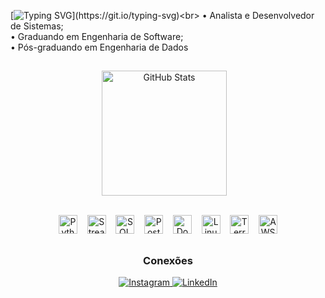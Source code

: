 [![Typing SVG](https://readme-typing-svg.demolab.com?font=eixo+2&pause=1000&color=2EBDF7&repeat=false&width=435&lines=Fala%2C+tudo+bem%3F+Eu+sou+o+Igor+Gon%C3%A7alves!)](https://git.io/typing-svg)<br>
• Analista e Desenvolvedor de Sistemas;<br>
• Graduando em Engenharia de Software; <br>
• Pós-graduando em Engenharia de Dados

##
<div align="center">
  <picture style="display:inline-block; vertical-align: middle; margin-right: 12px;">
    <source srcset="https://github-readme-stats.vercel.app/api?username=IgorGoncallves&show_icons=true&theme=dark" media="(prefers-color-scheme: dark)" />
    <source srcset="https://github-readme-stats.vercel.app/api?username=IgorGoncallves&show_icons=true" media="(prefers-color-scheme: light), (prefers-color-scheme: no-preference)" />
    <img
      src="https://github-readme-stats.vercel.app/api?username=IgorGoncallves&show_icons=true"
      alt="GitHub Stats"
      height="200"
      style="vertical-align: middle;"
    />
  </picture>

</div><br>
<p align="center">
  <img alt="Python" height="30" src="https://cdn.jsdelivr.net/gh/devicons/devicon@latest/icons/python/python-original.svg" />
  &nbsp;&nbsp;
  <img alt="Streamlit" height="30" src="https://cdn.jsdelivr.net/gh/devicons/devicon@latest/icons/streamlit/streamlit-original.svg" />
  &nbsp;&nbsp;
  <img alt="SQL Azure" height="30" src="https://cdn.jsdelivr.net/gh/devicons/devicon@latest/icons/azuresqldatabase/azuresqldatabase-original.svg" />
  &nbsp;&nbsp;
  <img alt="PostgreSQL" height="30" src="https://cdn.jsdelivr.net/gh/devicons/devicon@latest/icons/postgresql/postgresql-original.svg" />
  &nbsp;&nbsp;
  <img alt="Docker" height="30" src="https://cdn.jsdelivr.net/gh/devicons/devicon@latest/icons/docker/docker-original.svg" />
  &nbsp;&nbsp;
  <img alt="Linux" height="30" src="https://cdn.jsdelivr.net/gh/devicons/devicon@latest/icons/linux/linux-original.svg" />
  &nbsp;&nbsp;
  <img alt="Terraform" height="30" src="https://cdn.jsdelivr.net/gh/devicons/devicon@latest/icons/terraform/terraform-original.svg" />
  &nbsp;&nbsp;
  <img alt="AWS" height="30" src="https://cdn.jsdelivr.net/gh/devicons/devicon@latest/icons/amazonwebservices/amazonwebservices-original-wordmark.svg" />

</p>

##
<h3 align="center">Conexões</h3>

<p align="center">
  <a href="https://instagram.com/eoigru">
    <img src="https://img.shields.io/badge/Instagram-%23E4405F?style=for-the-badge&logo=instagram&logoColor=white" alt="Instagram" />
  </a>
  <a href="https://www.linkedin.com/in/igorpgonçalves">
    <img src="https://img.shields.io/badge/LinkedIn-%230077B5?style=for-the-badge&logo=linkedin&logoColor=white" alt="LinkedIn" />
  </a>
</p>

          


